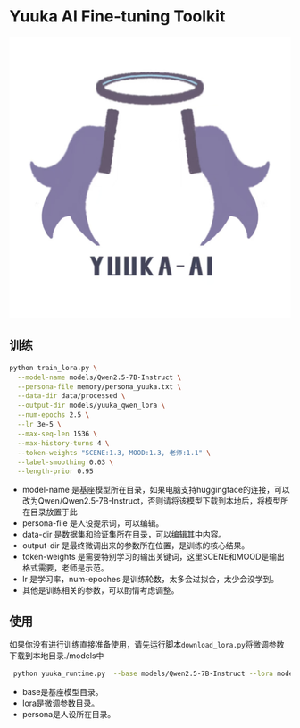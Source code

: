# Yuuka AI Fine-tuning Toolkit

![效果图](yuuka-ai.jpg)

## 训练

```bash
python train_lora.py \
  --model-name models/Qwen2.5-7B-Instruct \
  --persona-file memory/persona_yuuka.txt \
  --data-dir data/processed \
  --output-dir models/yuuka_qwen_lora \
  --num-epochs 2.5 \
  --lr 3e-5 \
  --max-seq-len 1536 \
  --max-history-turns 4 \
  --token-weights "SCENE:1.3, MOOD:1.3, 老师:1.1" \
  --label-smoothing 0.03 \
  --length-prior 0.95
```
- model-name 是基座模型所在目录，如果电脑支持huggingface的连接，可以改为Qwen/Qwen2.5-7B-Instruct，否则请将该模型下载到本地后，将模型所在目录放置于此
- persona-file 是人设提示词，可以编辑。
- data-dir 是数据集和验证集所在目录，可以编辑其中内容。
- output-dir 是最终微调出来的参数所在位置，是训练的核心结果。
- token-weights 是需要特别学习的输出关键词，这里SCENE和MOOD是输出格式需要，老师是示范。
- lr 是学习率，num-epoches 是训练轮数，太多会过拟合，太少会没学到。
- 其他是训练相关的参数，可以酌情考虑调整。

## 使用

如果你没有进行训练直接准备使用，请先运行脚本`download_lora.py`将微调参数下载到本地目录./models中
```bash
 python yuuka_runtime.py  --base models/Qwen2.5-7B-Instruct --lora models/yuuka_qwen_lora11 --persona memory/persona_yuuka.txt 
```
- base是基座模型目录。
- lora是微调参数目录。
- persona是人设所在目录。
